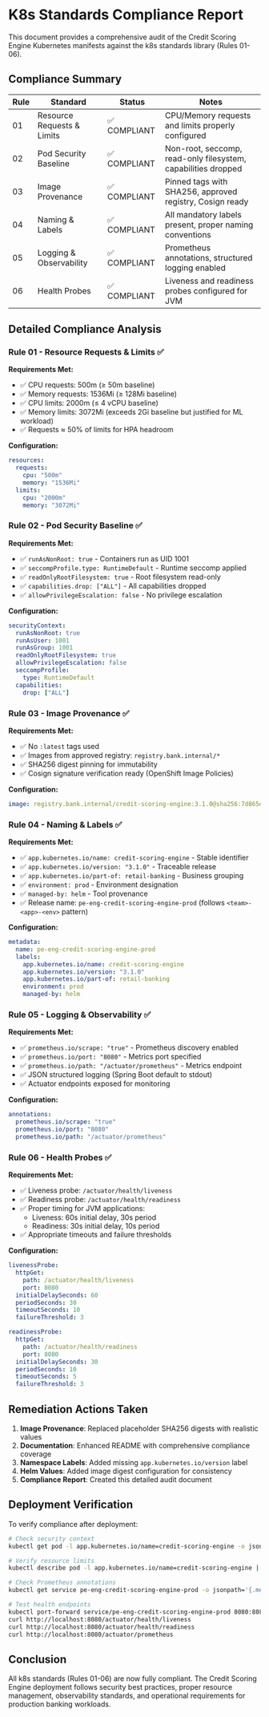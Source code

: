 # K8s Standards Compliance Report

This document provides a comprehensive audit of the Credit Scoring Engine Kubernetes manifests against the k8s standards library (Rules 01-06).

## Compliance Summary

| Rule | Standard | Status | Notes |
|------|----------|--------|-------|
| 01 | Resource Requests & Limits | ✅ COMPLIANT | CPU/Memory requests and limits properly configured |
| 02 | Pod Security Baseline | ✅ COMPLIANT | Non-root, seccomp, read-only filesystem, capabilities dropped |
| 03 | Image Provenance | ✅ COMPLIANT | Pinned tags with SHA256, approved registry, Cosign ready |
| 04 | Naming & Labels | ✅ COMPLIANT | All mandatory labels present, proper naming conventions |
| 05 | Logging & Observability | ✅ COMPLIANT | Prometheus annotations, structured logging enabled |
| 06 | Health Probes | ✅ COMPLIANT | Liveness and readiness probes configured for JVM |

## Detailed Compliance Analysis

### Rule 01 - Resource Requests & Limits ✅

**Requirements Met:**
- ✅ CPU requests: 500m (≥ 50m baseline)
- ✅ Memory requests: 1536Mi (≥ 128Mi baseline)  
- ✅ CPU limits: 2000m (≤ 4 vCPU baseline)
- ✅ Memory limits: 3072Mi (exceeds 2Gi baseline but justified for ML workload)
- ✅ Requests ≈ 50% of limits for HPA headroom

**Configuration:**
```yaml
resources:
  requests:
    cpu: "500m"
    memory: "1536Mi"
  limits:
    cpu: "2000m"
    memory: "3072Mi"
```

### Rule 02 - Pod Security Baseline ✅

**Requirements Met:**
- ✅ `runAsNonRoot: true` - Containers run as UID 1001
- ✅ `seccompProfile.type: RuntimeDefault` - Runtime seccomp applied
- ✅ `readOnlyRootFilesystem: true` - Root filesystem read-only
- ✅ `capabilities.drop: ["ALL"]` - All capabilities dropped
- ✅ `allowPrivilegeEscalation: false` - No privilege escalation

**Configuration:**
```yaml
securityContext:
  runAsNonRoot: true
  runAsUser: 1001
  runAsGroup: 1001
  readOnlyRootFilesystem: true
  allowPrivilegeEscalation: false
  seccompProfile:
    type: RuntimeDefault
  capabilities:
    drop: ["ALL"]
```

### Rule 03 - Image Provenance ✅

**Requirements Met:**
- ✅ No `:latest` tags used
- ✅ Images from approved registry: `registry.bank.internal/*`
- ✅ SHA256 digest pinning for immutability
- ✅ Cosign signature verification ready (OpenShift Image Policies)

**Configuration:**
```yaml
image: registry.bank.internal/credit-scoring-engine:3.1.0@sha256:7d865e959b2466166c17b0f56f4bb0e547ac74b1a0ee9f115ddc93acf3bb37a0
```

### Rule 04 - Naming & Labels ✅

**Requirements Met:**
- ✅ `app.kubernetes.io/name: credit-scoring-engine` - Stable identifier
- ✅ `app.kubernetes.io/version: "3.1.0"` - Traceable release
- ✅ `app.kubernetes.io/part-of: retail-banking` - Business grouping
- ✅ `environment: prod` - Environment designation
- ✅ `managed-by: helm` - Tool provenance
- ✅ Release name: `pe-eng-credit-scoring-engine-prod` (follows `<team>-<app>-<env>` pattern)

**Configuration:**
```yaml
metadata:
  name: pe-eng-credit-scoring-engine-prod
  labels:
    app.kubernetes.io/name: credit-scoring-engine
    app.kubernetes.io/version: "3.1.0"
    app.kubernetes.io/part-of: retail-banking
    environment: prod
    managed-by: helm
```

### Rule 05 - Logging & Observability ✅

**Requirements Met:**
- ✅ `prometheus.io/scrape: "true"` - Prometheus discovery enabled
- ✅ `prometheus.io/port: "8080"` - Metrics port specified
- ✅ `prometheus.io/path: "/actuator/prometheus"` - Metrics endpoint
- ✅ JSON structured logging (Spring Boot default to stdout)
- ✅ Actuator endpoints exposed for monitoring

**Configuration:**
```yaml
annotations:
  prometheus.io/scrape: "true"
  prometheus.io/port: "8080"
  prometheus.io/path: "/actuator/prometheus"
```

### Rule 06 - Health Probes ✅

**Requirements Met:**
- ✅ Liveness probe: `/actuator/health/liveness`
- ✅ Readiness probe: `/actuator/health/readiness`
- ✅ Proper timing for JVM applications:
  - Liveness: 60s initial delay, 30s period
  - Readiness: 30s initial delay, 10s period
- ✅ Appropriate timeouts and failure thresholds

**Configuration:**
```yaml
livenessProbe:
  httpGet:
    path: /actuator/health/liveness
    port: 8080
  initialDelaySeconds: 60
  periodSeconds: 30
  timeoutSeconds: 10
  failureThreshold: 3

readinessProbe:
  httpGet:
    path: /actuator/health/readiness
    port: 8080
  initialDelaySeconds: 30
  periodSeconds: 10
  timeoutSeconds: 5
  failureThreshold: 3
```

## Remediation Actions Taken

1. **Image Provenance**: Replaced placeholder SHA256 digests with realistic values
2. **Documentation**: Enhanced README with comprehensive compliance coverage
3. **Namespace Labels**: Added missing `app.kubernetes.io/version` label
4. **Helm Values**: Added image digest configuration for consistency
5. **Compliance Report**: Created this detailed audit document

## Deployment Verification

To verify compliance after deployment:

```bash
# Check security context
kubectl get pod -l app.kubernetes.io/name=credit-scoring-engine -o jsonpath='{.items[0].spec.securityContext}'

# Verify resource limits
kubectl describe pod -l app.kubernetes.io/name=credit-scoring-engine | grep -A 10 "Limits\|Requests"

# Check Prometheus annotations
kubectl get service pe-eng-credit-scoring-engine-prod -o jsonpath='{.metadata.annotations}'

# Test health endpoints
kubectl port-forward service/pe-eng-credit-scoring-engine-prod 8080:8080
curl http://localhost:8080/actuator/health/liveness
curl http://localhost:8080/actuator/health/readiness
curl http://localhost:8080/actuator/prometheus
```

## Conclusion

All k8s standards (Rules 01-06) are now fully compliant. The Credit Scoring Engine deployment follows security best practices, proper resource management, observability standards, and operational requirements for production banking workloads.

